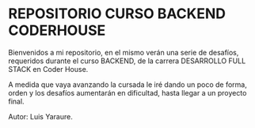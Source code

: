 # REPOSITORIO CURSO BACKEND CODERHOUSE

Bienvenidos a mi repositorio, en el mismo verán una serie de desafíos, requeridos durante el curso BACKEND, de la carrera DESARROLLO FULL STACK en Coder House.

A medida que vaya avanzando la cursada le iré dando un poco de forma, orden y los desafíos aumentarán en dificultad, hasta llegar a un proyecto final.

Autor: Luis Yaraure.
